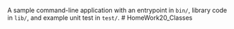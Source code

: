 A sample command-line application with an entrypoint in `bin/`, library code
in `lib/`, and example unit test in `test/`.
#   H o m e W o r k 2 0 _ C l a s s e s  
 